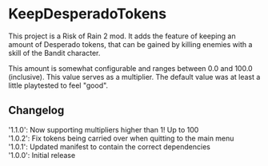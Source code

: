 # KeepDesperadoTokens
This project is a Risk of Rain 2 mod.
It adds the feature of keeping an amount of Desperado tokens, that can be gained by killing enemies with a skill of the Bandit character.

This amount is somewhat configurable and ranges between 0.0 and 100.0 (inclusive). This value serves as a multiplier.
The default value was at least a little playtested to feel "good".


## Changelog
'1.1.0': Now supporting multipliers higher than 1! Up to 100  
'1.0.2': Fix tokens being carried over when quitting to the main menu  
'1.0.1': Updated manifest to contain the correct dependencies  
'1.0.0': Initial release  
